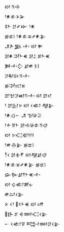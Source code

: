 <div class='block'>
<div class='line'>𒊭 𒀀𒈾</div>
<div class='line'>𒁹𒀭𒉺𒉽𒅕</div>
<div class='line'>𒐉𒈨 𒆪𒍦𒁍 𒁹𒀭</div>
<div class='line'>𒂊𒆗 𒁹𒀭𒉺𒊺𒍦𒀭𒉌</div>
<div class='line'>𒂗𒉿𒆥𒋾 𒊭 𒊓</div>
<div class='line'>𒌆𒀭𒋫𒈨𒌍 𒌆𒁇𒁳𒈨𒌍</div>
<div class='line'>𒀉𒋾𒁷 𒋗𒌑 𒊩𒋙</div>
<div class='line'>𒋡𒊑𒄿𒀀𒋾</div>
<div class='line'>𒂊𒋫𒀊𒊺</div>
<div class='line'>𒌆𒈠𒋡𒀜𒀀𒋾 𒊭 𒌆𒃰</div>
<div class='line'>𒁹 𒌆𒌨𒆳 𒊭 𒌋𒅗 𒆷𒉌</div>
<div class='line'>𒁹𒀭𒌓𒀸 𒂗 𒈠𒄩𒊒</div>
<div class='line'>𒁹𒅆𒐊𒈨 𒌆𒈾𒄩𒉺𒀀𒋼</div>
<div class='line'>𒊭 𒆳𒄣𒊏𒀀𒀀</div>
<div class='line'>𒁹𒌑𒁲𒉌 𒂊𒆗</div>
<div class='line'>𒐕𒌋 𒌆𒈮𒇳 𒊭𒆷𒋗𒋼</div>
<div class='line'>𒁹𒀭𒉺𒊺𒍦𒀭𒉌 𒂊𒆗</div>
<div class='line'>𒇽𒌉𒋗𒈫𒈨𒌍𒋾</div>
<div class='line'>𒊭 𒌒𒅗𒋢𒉡</div>
<div class='line'>𒌑𒁺𒌋𒉌</div>
<div class='line'>𒉽 𒌋𒁹 𒂟𒈨𒌍 𒊭 𒋬</div>
<div class='line'>𒃲𒐐 𒄴𒇷𒄣𒌋𒉌</div>
<div class='line'>𒀸 𒌋𒅗𒐊 𒅋𒇷𒆪𒌋𒉌</div>
</div>
